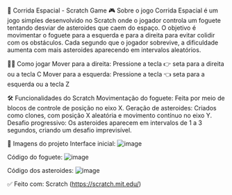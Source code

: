 🚀 Corrida Espacial - Scratch Game
🎮 Sobre o jogo
Corrida Espacial é um jogo simples desenvolvido no Scratch onde o jogador controla um foguete tentando desviar de asteroides que caem do espaço.
O objetivo é movimentar o foguete para a esquerda e para a direita para evitar colidir com os obstáculos. Cada segundo que o jogador sobrevive, 
a dificuldade aumenta com mais asteroides aparecendo em intervalos aleatórios.

🧑‍💻 Como jogar
Mover para a direita: Pressione a tecla 👉 seta para a direita ou a tecla C
Mover para a esquerda: Pressione a tecla 👈 seta para a esquerda ou a tecla Z

🛠️ Funcionalidades do Scratch
Movimentação do foguete: Feita por meio de blocos de controle de posição no eixo X.
Geração de asteroides: Criados como clones, com posição X aleatória e movimento contínuo no eixo Y.
Desafio progressivo: Os asteroides aparecem em intervalos de 1 a 3 segundos, criando um desafio imprevisível.

📸 Imagens do projeto
Interface inicial:
![image](https://github.com/user-attachments/assets/a9d66e8d-bfe0-46ca-92fb-d6ec671c8224)

Código do foguete:
![image](https://github.com/user-attachments/assets/87ee5f25-afc2-4996-94c8-9b07764ebf42)


Código dos asteroides:
![image](https://github.com/user-attachments/assets/88b82566-192d-4b72-8e5c-ac768f145912)

✅ Feito com:
Scratch (https://scratch.mit.edu/)
